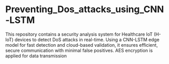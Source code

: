 # Preventing_Dos_attacks_using_CNN-LSTM
This repository contains a security analysis system for Healthcare IoT (H-IoT) devices to detect DoS attacks in real-time. Using a CNN-LSTM edge model for fast detection and cloud-based validation, it ensures efficient, secure communication with minimal false positives. AES encryption is applied for data transmission
